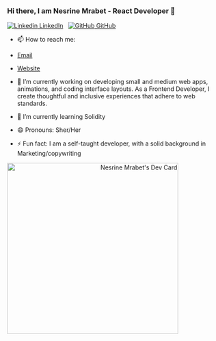 ### Hi there, I am Nesrine Mrabet - React Developer 👋

[![Linkedin](https://i.stack.imgur.com/gVE0j.png) LinkedIn](https://www.linkedin.com/in/nmrabet)
&nbsp;
[![GitHub](https://i.stack.imgur.com/tskMh.png) GitHub](https://github.com/nmrabet)
&nbsp;


- 📫 How to reach me:
- [Email](mailto:nesrinemrabetnm@gmail.com?subject=Hi "Hi!")
- [Website](https://nmrabet.me "Welcome")

- 🔭 I’m currently working on developing small and medium web apps, animations, and coding interface layouts. 
As a Frontend Developer, I create thoughtful and inclusive experiences that adhere to web standards.
- 🌱 I’m currently learning Solidity
- 😄 Pronouns: Sher/Her
- ⚡ Fun fact: I am a self-taught developer, with a solid background in Marketing/copywriting 

<a align="right" href="https://app.daily.dev/Nanouss01"><img src="https://api.daily.dev/devcards/72b1bd2bae054ad39dae9dcdb4e85efe.png?r=i89" width="400" alt="Nesrine Mrabet's Dev Card"/></a>
